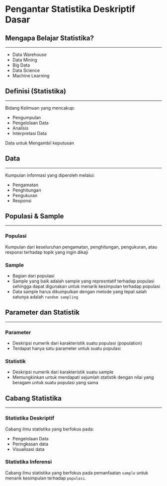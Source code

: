 # Pengantar Statistika Deskriptif Dasar

## Mengapa Belajar Statistika? 
---

- Data Warehouse
- Data Mining
- Big Data
- Data Science
- Machine Learning

## Definisi (Statistika)
---

Bidang Keilmuan yang mencakup:
- Pengumpulan
- Pengelolaan Data
- Analisis
- Interpretasi Data

Data untuk Mengambil keputusan

## Data
---

Kumpulan informasi yang diperoleh melalui:

- Pengamatan 
- Penghitungan
- Pengukuran
- Responsi

## Populasi & Sample
---


### Populasi
Kumpulan dari keseluruhan pengamatan, penghitungan, pengukuran, atau responsi terhadap topik yang ingin dikaji

### Sample
- Bagian dari populasi
- Sample yang baik adalah sample yang represntatif terhadap populasi sehingga dapat digunakan untuk menarik kesimpulan terhadap populasi
- Data sample harus dikumpulkan dengan metode yang tepat salah satunya adalah `random sampling`

## Parameter dan Statistik
---

### Parameter
- Deskripsi numerik dari karakteristik suatu populasi (population)
- Terdapat hanya satu parameter untuk suatu populasi

### Statistik
- Deskripsi numerik dari karakteristik suatu sample 
- Memungkinkan untuk mendapati sejumlah statistik dengan nilai yang beragam untuk suatu populasi yang sama

## Cabang Statistika
---

### Statistika Deskriptif

Cabang ilmu statistika yang berfokus pada:
- Pengelolaan Data
- Peringkasan data
- Visualisasi data

### Statistika Inferensi

Cabang ilmu statistika yang berfokus pada pemanfaatan `sample` untuk menarik kesimpulan terhadap `populasi`.